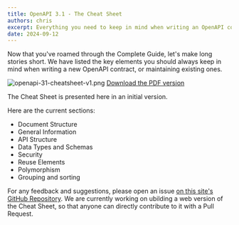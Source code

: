 ```yaml
---
title: OpenAPI 3.1 - The Cheat Sheet
authors: chris
excerpt: Everything you need to keep in mind when writing an OpenAPI contract, on a one-pager.
date: 2024-09-12
---
```


Now that you've roamed through the Complete Guide, let's make long stories short. We have listed the key elements you should always keep in mind when writing a new OpenAPI contract, or maintaining existing ones.

![openapi-31-cheatsheet-v1.png](https://storage.googleapis.com/bump-blog-resources/openapi-31-cheasheet/openapi-31-cheatsheet-v1.png)
[Download the PDF version](https://storage.googleapis.com/bump-blog-resources/openapi-31-cheasheet/openapi-31-cheatsheet-v1.pdf)

The Cheat Sheet is presented here in an initial version.

Here are the current sections:
* Document Structure
* General Information
* API Structure
* Data Types and Schemas
* Security
* Reuse Elements
* Polymorphism
* Grouping and sorting

For any feedback and suggestions, please open an issue [on this site's GitHub Repository](https://github.com/bump-sh/docs/issues). We are currently working on ubilding a web version of the Cheat Sheet, so that anyone can directly contribute to it with a Pull Request.

